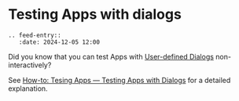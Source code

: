 # Testing Apps with dialogs

```{eval-rst}
.. feed-entry::
   :date: 2024-12-05 12:00
```

Did you know that you can test Apps with <a href="../howtos/python_api_introduction/user_defined_dialogs.html">User-defined Dialogs</a> non-interactively?

See <a href="../howtos/python_api_introduction/selecting_elements.html">How-to: Tesing Apps &mdash; Testing Apps with Dialogs</a> for a detailed explanation.
